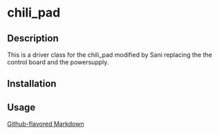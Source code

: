 # chili_pad

## Description
This is a driver class for the chili_pad modified by Sani replacing the the control board and the powersupply.

## Installation

## Usage

[Github-flavored Markdown](https://guides.github.com/features/mastering-markdown/)